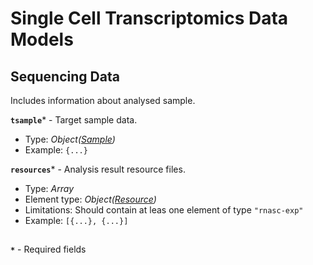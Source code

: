 # Single Cell Transcriptomics Data Models

## Sequencing Data
Includes information about analysed sample.

**`tsample`*** - Target sample data. 
- Type: _Object([Sample](api-models-sample.md))_
- Example: `{...}`

**`resources`*** - Analysis result resource files.
- Type: _Array_
- Element type: _Object([Resource](api-models-resource.md))_
- Limitations: Should contain at leas one element of type `"rnasc-exp"`
- Example: `[{...}, {...}]`

##
**`*`** - Required fields
